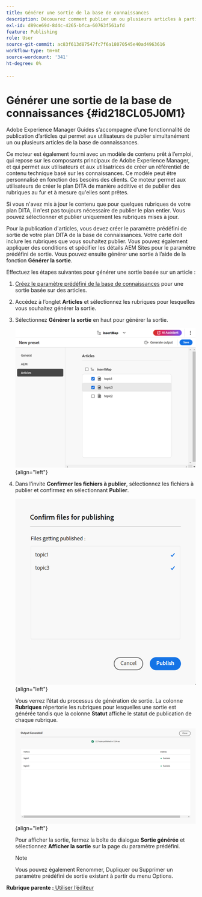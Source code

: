 ```yaml
---
title: Générer une sortie de la base de connaissances
description: Découvrez comment publier un ou plusieurs articles à partir de la console Carte. Générer une sortie pour une ou plusieurs rubriques dans un plan DITA dans AEM Guides.
exl-id: d89ce69d-8d4c-4265-bfca-60763f561afd
feature: Publishing
role: User
source-git-commit: ac83f613d87547fc7f6a18070545e40ad4963616
workflow-type: tm+mt
source-wordcount: '341'
ht-degree: 0%

---
```


# Générer une sortie de la base de connaissances {#id218CL05J0M1}

Adobe Experience Manager Guides s’accompagne d’une fonctionnalité de publication d’articles qui permet aux utilisateurs de publier simultanément un ou plusieurs articles de la base de connaissances.

Ce moteur est également fourni avec un modèle de contenu prêt à l’emploi, qui repose sur les composants principaux de Adobe Experience Manager, et qui permet aux utilisateurs et aux utilisatrices de créer un référentiel de contenu technique basé sur les connaissances. Ce modèle peut être personnalisé en fonction des besoins des clients. Ce moteur permet aux utilisateurs de créer le plan DITA de manière additive et de publier des rubriques au fur et à mesure qu&#39;elles sont prêtes.

Si vous n&#39;avez mis à jour le contenu que pour quelques rubriques de votre plan DITA, il n&#39;est pas toujours nécessaire de publier le plan entier. Vous pouvez sélectionner et publier uniquement les rubriques mises à jour.

Pour la publication d&#39;articles, vous devez créer le paramètre prédéfini de sortie de votre plan DITA de la base de connaissances. Votre carte doit inclure les rubriques que vous souhaitez publier. Vous pouvez également appliquer des conditions et spécifier les détails AEM Sites pour le paramètre prédéfini de sortie. Vous pouvez ensuite générer une sortie à l’aide de la fonction **Générer la sortie**.

Effectuez les étapes suivantes pour générer une sortie basée sur un article :

1. [Créez le paramètre prédéfini de la base de connaissances](./generate-output-knowledge-base.md) pour une sortie basée sur des articles.
1. Accédez à l’onglet **Articles** et sélectionnez les rubriques pour lesquelles vous souhaitez générer la sortie.
1. Sélectionnez **Générer la sortie** en haut pour générer la sortie.

   ![](images/add-preset-articles-tab_cs.png){align="left"}

1. Dans l’invite **Confirmer les fichiers à publier**, sélectionnez les fichiers à publier et confirmez en sélectionnant **Publier**.

   ![Nouveau ](images/knowledge-base-confirm-files-for-publishing.png){align="left"}

   Vous verrez l’état du processus de génération de sortie. La colonne **Rubriques** répertorie les rubriques pour lesquelles une sortie est générée tandis que la colonne **Statut** affiche le statut de publication de chaque rubrique.


   ![](images/add-preset-output-generated_cs.png){align="left"}

   Pour afficher la sortie, fermez la boîte de dialogue **Sortie générée** et sélectionnez **Afficher la sortie** sur la page du paramètre prédéfini.


   >[!NOTE]
   >
   > Vous pouvez également Renommer, Dupliquer ou Supprimer un paramètre prédéfini de sortie existant à partir du menu Options.


**Rubrique parente :**&#x200B;[ Utiliser l’éditeur](web-editor.md)
